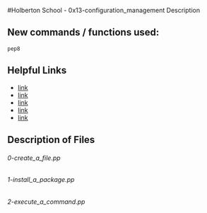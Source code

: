 #Holberton School - 0x13-configuration_management
Description

## New commands / functions used:
``pep8``

## Helpful Links
* [link](https://www.digitalocean.com/community/tutorials/an-introduction-to-configuration-management)
* [link](https://docs.puppet.com/puppet/3.5/type.html#file)
* [link](http://puppet-lint.com/)
* [link](https://github.com/voxpupuli/puppet-mode)
* [link](https://www.youtube.com/watch?v=xmzbbe5bxrQ)

## Description of Files
<h6>0-create_a_file.pp</h6>

<h6>1-install_a_package.pp</h6>

<h6>2-execute_a_command.pp</h6>

